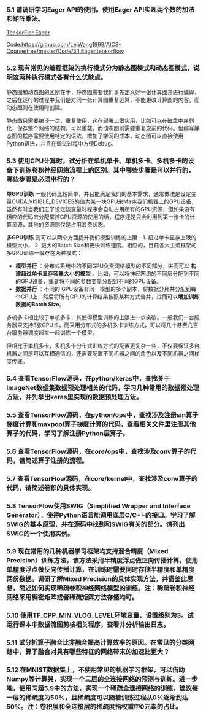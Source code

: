 ### 5.1 请调研学习Eager API的使用。使用Eager API实现两个数的加法和矩阵乘法。

[TensorFlor Eager](https://www.tensorflow.org/guide/eager?hl=zh-cn)

Code:https://github.com/LeiWang1999/AICS-Course/tree/master/Code/5.1.Eager.tensorflow

### 5.2 现有常见的编程框架的执行模式分为静态图模式和动态图模式，说明这两种执行模式各有什么优缺点。

静态图和动态图的区别在于，静态图需要我们事先定义好一张计算图并进行编译，之后在运行的过程中我们是对同一张计算图重复运算，不能更改计算图的内容。而动态图则在使用时创建。

静态图只需要编译一次，重复使用，这在部署上很实用，比如可以在磁盘中序列化，保存整个网络的结构，可以重载，而动态图则需要重复之前的代码。但编写静态图的程序需要使用特定的语法，增加了学习的成本，动态图可以直接使用Python语法，并且在调试过程中方便Debug。

### 5.3 使用GPU计算时，试分析在单机单卡、单机多卡、多机多卡的设备下训练卷积神经网络流程上的区别。其中哪些步骤是可以并行的，哪些步骤是必须串行的？

**单GPU训练** 一般代码比较简单，并且能满足我们的基本需求，通常做法是设定变量CUDA_VISIBLE_DEVICES的值为某一块GPU来Mask我们机器上的GPU设备，虽然有时当我们忘了设定该变量时程序会自动占用所有的GPU资源，但如果没有相应的代码去分配掌控GPU资源的使用的话，程序还是只会利用到第一张卡的计算资源，其他的资源则仅是占用浪费状态。

**多GPU训练** 则可以从两个方面提升我们模型训练的上限：1. 超过单卡显存上限的模型大小， 2. 更大的Batch Size和更快训练速度。相应的，目前各大主流框架的多GPU训练一般存在两种模式：

- **模型并行** ：分布式系统中的不同GPU负责网络模型的不同部分，进而可以 **构建超过单卡显存容量大小的模型** 。比如，可以将神经网络的不同层分配到不同的GPU设备，或者将不同的参数变量分配到不同的GPU设备。
- **数据并行** ：不同的 GPU设备有同一模型的多个副本，将数据分片并分配到每个GPU上，然后将所有GPU的计算结果按照某种方式合并，进而可以**增加训练数据的Batch Size**。

多机多卡相比较于单机多卡，其使得模型训练的上限进一步突破。一般我们一台服务器只支持8张GPU卡，而采用分布式的多机多卡训练方式，可以将几十甚至几百台服务器调度起来一起训练一个模型。

但相比于单机多卡，多机多卡分布式训练方式的配置更复杂一些，不仅要保证多台机器之间是可以互相通信的，还需要配置不同机器之间的角色以及不同机器之间梯度传递。

### 5.4 查看TensorFlow源码，在python/keras中，查找关于ImageNet数据集数据预处理相关的代码，学习几种常用的数据预处理方法，并列举出keras里实现的数据预处理方法。

### 5.5 查看TensorFlow源码，在python/ops中，查找涉及注册sin算子梯度计算和maxpool算子梯度计算的代码，查看相关文件里注册其他算子的代码，学习了解注册Python层算子。

### 5.6 查看TensorFlow源码，在core/ops中，查找涉及conv算子的代码，请简述算子注册的流程。

### 5.7 查看TensorFlow源码，在core/kernel中，查找涉及conv算子的代码，请简述卷积的具体实现。

### 5.8 TensorFlow使用SWIG（Simplified Wrapper and Interface Generator），使得Python语言能调用底层C/C++的接口。学习了解SWIG的基本原理，并在源码中找到和SWIG有关的部分。请列出SWIG的一个使用实例。

### 5.9 现在常用的几种机器学习框架均支持混合精度（Mixed Precision）训练方法，该方法采用半精度浮点做正向传播计算，使用单精度浮点做反向传播计算，在训练时需要同时存储半精度和单精度两份数据。调研了解Mixed Precision的具体实现方法，并借鉴此思想，简述如何实现稀疏卷积神经网络模型的训练。注：稀疏卷积神经网络采用稠密矩阵或者稀疏矩阵方法存储均可。

### 5.10 使用TF_CPP_MIN_VLOG_LEVEL环境变量，设置级别为3。试运行课本中数据流图剪枝相关程序，查看并分析输出日志。

### 5.11 试分析算子融合比非融合提高计算效率的原因。在常见的分类网络中，算子融合对具有哪些特征的网络带来的加速比更大？

### 5.12 在MNIST数据集上，不使用常见的机器学习框架，可以借助Numpy等计算哭，实现一个三层的全连接网络的预测与训练。进一步地，使用习题5.9中的方法，实现一个稀疏全连接网络的训练，建议每一层的稀疏度为50%，且稀疏度可以随着训练过程从0%逐渐到达50%。注：卷积层和全连接层的稀疏度指权重中0元素的占比。